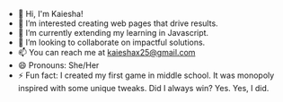 - 👋 Hi, I'm Kaiesha!
- 👀 I’m interested creating web pages that drive results.
- 🌱 I’m currently extending my learning in Javascript.
- 💞️ I’m looking to collaborate on impactful solutions.
- 📫 You can reach me at kaieshax25@gmail.com
- 😄 Pronouns: She/Her
- ⚡ Fun fact: I created my first game in middle school. It was monopoly inspired with some unique tweaks. Did I always win? Yes. Yes, I did.

<!---
kaieshax25/kaieshax25 is a ✨ special ✨ repository because its `README.md` (this file) appears on your GitHub profile.
You can click the Preview link to take a look at your changes.
--->
